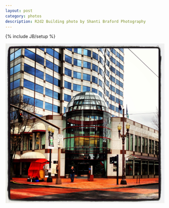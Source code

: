 ```yaml
---
layout: post
category: photos
description: R2d2 Building photo by Shanti Braford Photography
---
```

{% include JB/setup %}

<a href="/photos/portland,_oregon/r2d2_building.jpg" title="R2d2 Building"><img src="/photos/portland,_oregon/r2d2_building.jpg" alt="R2d2 Building" /></a>

